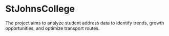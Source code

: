 # StJohnsCollege
The project aims to analyze student address data to identify trends, growth opportunities, and optimize transport routes.
